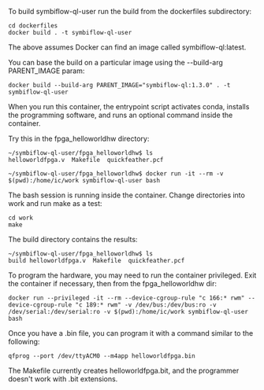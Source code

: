 To build symbiflow-ql-user run the build from the dockerfiles subdirectory:
```
cd dockerfiles
docker build . -t symbiflow-ql-user
```
The above assumes Docker can find an image called symbiflow-ql:latest.  

You can base the build on a particular image using the --build-arg PARENT_IMAGE param:
```
docker build --build-arg PARENT_IMAGE="symbiflow-ql:1.3.0" . -t symbiflow-ql-user
```
When you run this container, the entrypoint script activates conda,
installs the programming software, and runs an optional command 
inside the container.

Try this in the fpga_helloworldhw directory:
```
~/symbiflow-ql-user/fpga_helloworldhw$ ls
helloworldfpga.v  Makefile  quickfeather.pcf

~/symbiflow-ql-user/fpga_helloworldhw$ docker run -it --rm -v $(pwd):/home/ic/work symbiflow-ql-user bash

```
The bash session is running inside the container.  Change directories into work
and run make as a test:
```
cd work
make 
```
The build directory contains the results:
```
~/symbiflow-ql-user/fpga_helloworldhw$ ls
build helloworldfpga.v  Makefile  quickfeather.pcf
```
To program the hardware, you may need to run the container privileged.  Exit the container if necessary, then from the fpga_helloworldhw dir:
```
docker run --privileged -it --rm --device-cgroup-rule "c 166:* rwm" --device-cgroup-rule "c 189:* rwm" -v /dev/bus:/dev/bus:ro -v /dev/serial:/dev/serial:ro -v $(pwd):/home/ic/work symbiflow-ql-user bash
```
Once you have a .bin file, you can program it with a command similar to the following:
```
qfprog --port /dev/ttyACM0 --m4app helloworldfpga.bin
```
The Makefile currently creates helloworldfpga.bit, and the programmer doesn't work with .bit extensions.  
